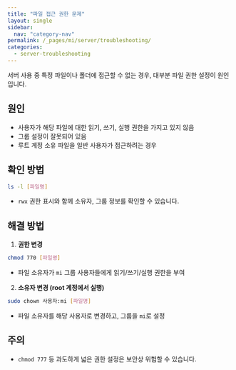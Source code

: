 ```yaml
---
title: "파일 접근 권한 문제"
layout: single
sidebar:
  nav: "category-nav"
permalink: /_pages/mi/server/troubleshooting/
categories:
  - server-troubleshooting
---
```



서버 사용 중 특정 파일이나 폴더에 접근할 수 없는 경우, 대부분 파일 권한 설정이 원인입니다.

## 원인

- 사용자가 해당 파일에 대한 읽기, 쓰기, 실행 권한을 가지고 있지 않음
- 그룹 설정이 잘못되어 있음
- 루트 계정 소유 파일을 일반 사용자가 접근하려는 경우

## 확인 방법

```bash
ls -l [파일명]
```

- `rwx` 권한 표시와 함께 소유자, 그룹 정보를 확인할 수 있습니다.

## 해결 방법

1. **권한 변경**

```bash
chmod 770 [파일명]
```

- 파일 소유자가 `mi` 그룹 사용자들에게 읽기/쓰기/실행 권한을 부여

2. **소유자 변경 (root 계정에서 실행)**

```bash
sudo chown 사용자:mi [파일명]
```

- 파일 소유자를 해당 사용자로 변경하고, 그룹을 `mi`로 설정

## 주의

- `chmod 777` 등 과도하게 넓은 권한 설정은 보안상 위험할 수 있습니다.
